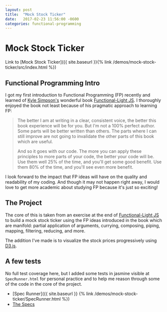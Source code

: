 ```yaml
---
layout: post
title:  "Mock Stock Ticker"
date:   2017-02-23 11:56:00 -0600
categories: functional-programming 
---
```


# Mock Stock Ticker

Link to [Mock Stock Ticker]({{ site.baseurl }}{% link /demos/mock-stock-ticker/src/index.html %})
## Functional Programming Intro
I got my first introduction to Functional Programming (FP) recently and learned of [Kyle Simpson's](https://github.com/getify) wonderful book [Functional-Light JS](https://github.com/getify/Functional-Light-JS). I thoroughly enjoyed the book not least because of his pragmatic approach to learning FP:

> The better I am at writing in a clear, consistent voice, the better this book experience will be for you. But I'm not a 100% perfect author. Some parts will be better written than others. The parts where I can still improve are not going to invalidate the other parts of this book which are useful.
>
> And so it goes with our code. The more you can apply these principles to more parts of your code, the better your code will be. Use them well 25% of the time, and you'll get some good benefit. Use them 80% of the time, and you'll see even more benefit.

I look forward to the impact that FP ideas will have on the quality and readability of my coding. And though it may not happen right away, I would love to get more academic about studying FP because it's just so exciting!

## The Project
The core of this is taken from an exercise at the end of [Functional-Light JS](https://github.com/getify/Functional-Light-JS) to build a mock stock ticker using the FP ideas introduced in the book which are manifold: partial application of arguments, currying, composing, piping, mapping, filtering, reducing, and more.

The addition I've made is to visualize the stock prices progressively using [D3.js](https://d3js.org/).

## A few tests
No full test coverage here, but I added some tests in jasmine visible at `SpecRunner.html` for personal practice and to help me reason through some of the code in the core of the project.

- [Spec Runner]({{ site.baseurl }} {% link /demos/mock-stock-ticker/SpecRunner.html %})
- [The Specs](https://github.com/jasunde/mock-stock-ticker/tree/master/spec)


